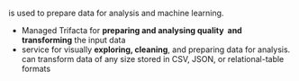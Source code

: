 is used to prepare data for analysis and machine learning.


-   Managed Trifacta for **preparing and analysing quality  and transforming** the input data
-   service for visually **exploring, cleaning**, and preparing data for analysis. can transform data of any size stored in CSV, JSON, or relational-table formats
